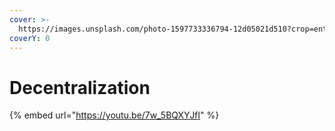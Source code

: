 ```yaml
---
cover: >-
  https://images.unsplash.com/photo-1597733336794-12d05021d510?crop=entropy&cs=tinysrgb&fm=jpg&ixid=MnwxOTcwMjR8MHwxfHNlYXJjaHwyfHxuZXR3b3JrfGVufDB8fHx8MTY1OTkxMjU3Nw&ixlib=rb-1.2.1&q=80
coverY: 0
---
```


# Decentralization

{% embed url="https://youtu.be/7w_5BQXYJfI" %}
